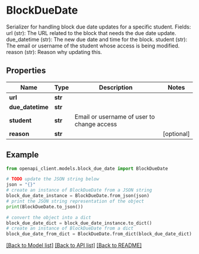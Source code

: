 # BlockDueDate

Serializer for handling block due date updates for a specific student. Fields:     url (str): The URL related to the block that needs the due date update.     due_datetime (str): The new due date and time for the block.     student (str): The email or username of the student whose access is being modified.     reason (str): Reason why updating this.

## Properties

Name | Type | Description | Notes
------------ | ------------- | ------------- | -------------
**url** | **str** |  | 
**due_datetime** | **str** |  | 
**student** | **str** | Email or username of user to change access | 
**reason** | **str** |  | [optional] 

## Example

```python
from openapi_client.models.block_due_date import BlockDueDate

# TODO update the JSON string below
json = "{}"
# create an instance of BlockDueDate from a JSON string
block_due_date_instance = BlockDueDate.from_json(json)
# print the JSON string representation of the object
print(BlockDueDate.to_json())

# convert the object into a dict
block_due_date_dict = block_due_date_instance.to_dict()
# create an instance of BlockDueDate from a dict
block_due_date_from_dict = BlockDueDate.from_dict(block_due_date_dict)
```
[[Back to Model list]](../README.md#documentation-for-models) [[Back to API list]](../README.md#documentation-for-api-endpoints) [[Back to README]](../README.md)



